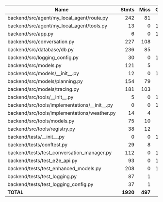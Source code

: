 | Name                                              |    Stmts |     Miss |   Cover |
|-------------------------------------------------- | -------: | -------: | ------: |
| backend/src/agent/my\_local\_agent/route.py       |      242 |       81 |     67% |
| backend/src/agent/my\_local\_agent/tools.py       |       13 |        0 |    100% |
| backend/src/app.py                                |        6 |        0 |    100% |
| backend/src/conversation.py                       |      227 |      108 |     52% |
| backend/src/database/db.py                        |      236 |       85 |     64% |
| backend/src/logging\_config.py                    |       30 |        0 |    100% |
| backend/src/models.py                             |      121 |        5 |     96% |
| backend/src/models/\_\_init\_\_.py                |       12 |        0 |    100% |
| backend/src/models/planning.py                    |      154 |       79 |     49% |
| backend/src/models/tracing.py                     |      181 |      103 |     43% |
| backend/src/tools/\_\_init\_\_.py                 |        5 |        0 |    100% |
| backend/src/tools/implementations/\_\_init\_\_.py |        0 |        0 |    100% |
| backend/src/tools/implementations/weather.py      |       14 |        4 |     71% |
| backend/src/tools/models.py                       |       75 |       10 |     87% |
| backend/src/tools/registry.py                     |       38 |       12 |     68% |
| backend/tests/\_\_init\_\_.py                     |        0 |        0 |    100% |
| backend/tests/conftest.py                         |       29 |        8 |     72% |
| backend/tests/test\_conversation\_manager.py      |      112 |        0 |    100% |
| backend/tests/test\_e2e\_api.py                   |       93 |        0 |    100% |
| backend/tests/test\_enhanced\_models.py           |      208 |        0 |    100% |
| backend/tests/test\_logging.py                    |       87 |        1 |     99% |
| backend/tests/test\_logging\_config.py            |       37 |        1 |     97% |
|                                         **TOTAL** | **1920** |  **497** | **74%** |
